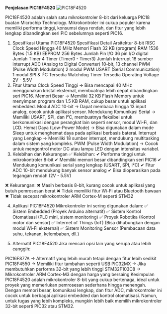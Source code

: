 **Penjelasan PIC18F4520**
![PIC18F4520](https://github.com/user-attachments/assets/d80fa440-8d4d-4dea-a701-616b46f67765)


PIC18F4520 adalah salah satu mikrokontroler 8-bit dari keluarga PIC18 buatan Microchip Technology. Mikrokontroler ini cukup populer karena memiliki performa tinggi, konsumsi daya rendah, dan fitur yang lebih lengkap dibandingkan seri PIC sebelumnya seperti PIC16.

1. Spesifikasi Utama PIC18F4520
Spesifikasi	Detail
Arsitektur	8-bit RISC
Clock Speed	Hingga 40 MHz
Memori Flash	32 KB (program)
RAM	1536 Bytes (1.5 KB)
EEPROM	256 Bytes
Jumlah Pin I/O	36 pin I/O digital
Jumlah Timer	4 Timer (Timer0 - Timer3)
Jumlah Interrupt	18 sumber interrupt
ADC (Analog to Digital Converter)	10-bit, 13 channel
PWM (Pulse Width Modulation)	2 modul PWM
USART (Serial Communication)	1 modul
SPI & I²C	Tersedia
Watchdog Timer	Tersedia
Operating Voltage	2V - 5.5V
2. Fitur Utama
Clock Speed Tinggi → Bisa mencapai 40 MHz menggunakan kristal eksternal, membuatnya lebih cepat dibandingkan seri PIC16.
Memori Besar → Memiliki 32 KB Flash Memory untuk menyimpan program dan 1.5 KB RAM, cukup besar untuk aplikasi embedded.
Modul ADC 10-bit → Dapat membaca hingga 13 input analog, cocok untuk aplikasi sensor.
Mendukung Komunikasi Serial → Memiliki USART, SPI, dan I²C, membuatnya fleksibel untuk berkomunikasi dengan perangkat lain seperti sensor, modul Wi-Fi, dan LCD.
Hemat Daya (Low-Power Mode) → Bisa digunakan dalam mode Sleep untuk menghemat daya pada aplikasi berbasis baterai.
Interrupt yang Lengkap → Memiliki 18 sumber interrupt, mendukung multitasking dalam sistem yang kompleks.
PWM (Pulse Width Modulation) → Cocok untuk mengontrol motor DC atau lampu LED dengan intensitas variabel.
3. Kelebihan dan Kekurangan
✅ Kelebihan:
✔ Performa tinggi untuk mikrokontroler 8-bit
✔ Memiliki memori besar dibandingkan seri PIC16
✔ Mendukung komunikasi serial yang lengkap (USART, SPI, I²C)
✔ Fitur ADC 10-bit mendukung banyak sensor analog
✔ Bisa dioperasikan pada tegangan rendah (2V - 5.5V)

❌ Kekurangan:
✖ Masih berbasis 8-bit, kurang cocok untuk aplikasi yang butuh pemrosesan berat
✖ Tidak memiliki fitur Wi-Fi atau Bluetooth bawaan
✖ Tidak secepat mikrokontroler ARM Cortex-M seperti STM32

4. Aplikasi PIC18F4520
Mikrokontroler ini sering digunakan dalam:
✅ Sistem Embedded (Proyek Arduino alternatif)
✅ Sistem Kontrol Otomatisasi (PLC mini, sistem monitoring)
✅ Proyek Robotika (Kontrol motor dan sensor)
✅ Internet of Things (IoT) (Bisa dihubungkan dengan modul Wi-Fi eksternal)
✅ Sistem Monitoring Sensor (Pembacaan data suhu, tekanan, kelembaban, dll.)

5. Alternatif PIC18F4520
Jika mencari opsi lain yang serupa atau lebih canggih:

PIC16F877A → Alternatif yang lebih murah tetapi dengan fitur lebih sedikit
PIC18F4550 → Memiliki fitur tambahan seperti USB
PIC32MX → Jika membutuhkan performa 32-bit yang lebih tinggi
STM32F103C8 → Mikrokontroler ARM Cortex-M3 dengan harga yang bersaing
Kesimpulan
PIC18F4520 adalah mikrokontroler 8-bit yang cukup bertenaga, ideal untuk proyek yang memerlukan pemrosesan sederhana hingga menengah. Dengan memori besar, komunikasi lengkap, dan fitur ADC, mikrokontroler ini cocok untuk berbagai aplikasi embedded dan kontrol otomatisasi. Namun, untuk tugas yang lebih kompleks, mungkin lebih baik memilih mikrokontroler 32-bit seperti PIC32 atau STM32.

